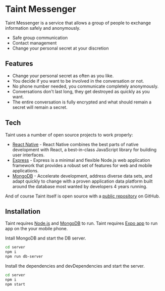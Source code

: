 # Taint Messenger

Taint Messenger is a service that allows a group of people to exchange information safely and anonymously.

- Safe group communication
- Сontact management
- Change your personal secret at your discretion

## Features

- Change your personal secret as often as you like.
- You decide if you want to be involved in the conversation or not.
- No phone number needed, you communicate completely anonymously.
- Conversations don't last long, they get destroyed as quickly as you want.
- The entire conversation is fully encrypted and what should remain a secret will remain a secret.

## Tech

Taint uses a number of open source projects to work properly:

- [React Native](https://reactnative.dev/) - React Native combines the best parts of native development with React, a best-in-class JavaScript library for building user interfaces.
- [Express](https://expressjs.com/) - Express is a minimal and flexible Node.js web application framework that provides a robust set of features for web and mobile applications.
- [MongoDB](https://expressjs.com/) - Accelerate development, address diverse data sets, and adapt quickly to change with a proven application data platform built around the database most wanted by developers 4 years running.

And of course Taint itself is open source with a [public repository](https://github.com/keritea/Taint) on GitHub.

## Installation

Taint requires [Node.js](https://nodejs.org/) and [MongoDB](https://www.mongodb.com/) to run.
Taint requires [Expo app](https://play.google.com/store/apps/details?id=host.exp.exponent&hl=en&gl=US) to run app on the your mobile phone.

Intall MongoDB and start the DB server.
```sh
cd server
npm i
npm run db-server
```

Install the dependencies and devDependencies and start the server.

```sh
cd server
npm i
npm start
```
